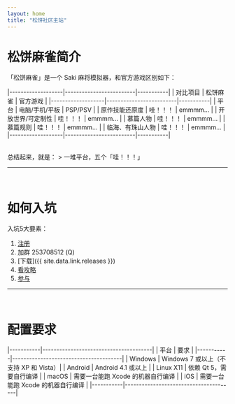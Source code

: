 ```yaml
---
layout: home
title: "松饼社区主站"
---
```


# 松饼麻雀简介

「松饼麻雀」是一个 Saki 麻将模拟器，和官方游戏区别如下：

|-------------------|-------------------------|-----------|
| 对比项目          | 松饼麻雀                | 官方游戏  |
|-------------------|-------------------------|-----------|
| 平台              | 电脑/手机/平板          | PSP/PSV   |
| 原作技能还原度    | 哇！！！                | emmmm...  |
| 开放世界/可定制性 | 哇！！！                | emmmm...  |
| 慕篇人物          | 哇！！！                | emmmm...  |
| 慕篇规则          | 哇！！！                | emmmm...  |
| 临海、有珠山人物  | 哇！！！                | emmmm...  |
|-------------------|-------------------------|-----------|

<br />
总结起来，就是：
> 一堆平台，五个「哇！！！」

---
<br />

# <a name="newbie"></a>如何入坑


入坑5大要素：

1. [注册](/signup/)
2. 加群 253708512 (Q)
3. [下载]({{ site.data.link.releases }})
4. [看攻略](/docs/)
5. [参与](/contribute/)

---
<br />

# 配置要求

|-----------|---------------------------------------|
| 平台      | 要求                                  |
|-----------|---------------------------------------|
| Windows   | Windows 7 或以上（不支持 XP 和 Vista）|
| Android   | Android 4.1 或以上                    |
| Linux X11 | 依赖 Qt 5，需要自行编译               |
| macOS     | 需要一台能跑 Xcode 的机器自行编译     |
| iOS       | 需要一台能跑 Xcode 的机器自行编译     |
|-----------|---------------------------------------|


